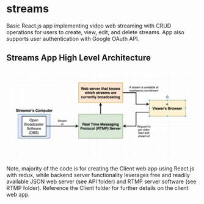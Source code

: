 # streams
Basic React.js app implementing video web streaming with CRUD operations for users to create, view, edit, and delete streams.  App also supports user authentication with Google OAuth API.

## Streams App High Level Architecture
![overall Streams web app architecture](./streams%20app%20architecture.png)

Note, majority of the code is for creating the Client web app using React.js with redux, while backend server functionality leverages free and readily available JSON web server (see API folder) and RTMP server software (see RTMP folder).  Reference the Client folder for further details on the client web app.
